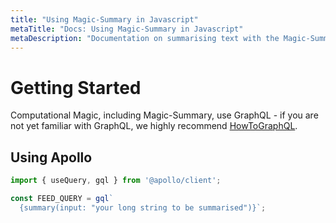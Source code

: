 ```yaml
---
title: "Using Magic-Summary in Javascript"
metaTitle: "Docs: Using Magic-Summary in Javascript"
metaDescription: "Documentation on summarising text with the Magic-Summary AI model delivered via Computational Magic"
---
```


# Getting Started

Computational Magic, including Magic-Summary, use GraphQL - if you are not yet familiar with GraphQL, we highly recommend [HowToGraphQL](https://www.howtographql.com/).

## Using Apollo



```javascript
import { useQuery, gql } from '@apollo/client';

const FEED_QUERY = gql`
  {summary(input: "your long string to be summarised")}`;

```